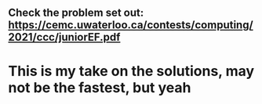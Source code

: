 ## Check the problem set out: https://cemc.uwaterloo.ca/contests/computing/2021/ccc/juniorEF.pdf

# This is my take on the solutions, may not be the fastest, but yeah
